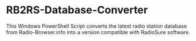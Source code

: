 # RB2RS-Database-Converter
This Windows PowerShell Script converts the latest radio station database from Radio-Browser.info into a version compatible with RadioSure software.
